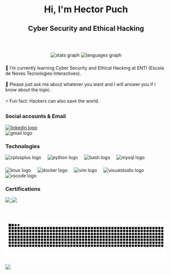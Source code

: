 <h1 align="center">Hi, I'm Hector Puch</h1>

###

<h2 align="center">Cyber Security and Ethical Hacking</h2>

###

<br clear="both">

###

<div align="center">
  <img src="https://github-readme-stats.vercel.app/api?username=HectorPuch&hide_title=false&hide_rank=false&show_icons=true&include_all_commits=true&count_private=true&disable_animations=false&theme=dracula&locale=en&hide_border=false" height="150" alt="stats graph"  />
  <img src="https://github-readme-stats.vercel.app/api/top-langs?username=HectorPuch&locale=en&hide_title=false&layout=compact&card_width=320&langs_count=5&theme=dracula&hide_border=false" height="150" alt="languages graph"  />
</div>

###

<p align="left">🌱 I’m currently learning Cyber Security and Ethical Hacking at ENTI (Escola de Noves Tecnologies Interactives).<br><br>💬 Please just ask me about whatever you want and I will answer you if I know about the topic.<br><br>⚡ Fun fact: Hackers can also save the world.</p>

### Social accounts & Email

<div align="left">
  <a href="https://www.linkedin.com/in/hectorpuch/" target="_blank">
    <img src="https://img.shields.io/static/v1?message=LinkedIn&logo=linkedin&label=&color=0077B5&logoColor=white&labelColor=&style=for-the-badge" height="35" alt="linkedin logo"  />
  </a>
</div>

<div align"left">
  <img src="https://img.shields.io/static/v1?message=hectorpuch@protonmail.com&logo=protonmail&label=ProtonMail&color=5a5a5a&logoColor=white&labelColor=8A2BE2&style=for-the-badge" height="35" alt="gmail logo"  />
</div>

### Technologies

<div align="left">
  <img src="https://cdn.jsdelivr.net/gh/devicons/devicon/icons/cplusplus/cplusplus-original.svg" height="40" alt="cplusplus logo"  />
  <img width="12" />
  <img src="https://cdn.jsdelivr.net/gh/devicons/devicon/icons/python/python-original.svg" height="40" alt="python logo"  />
  <img width="12" />
  <img src="https://cdn.jsdelivr.net/gh/devicons/devicon/icons/bash/bash-original.svg" height="40" alt="bash logo"  />
  <img width="12" />
  <img src="https://cdn.jsdelivr.net/gh/devicons/devicon/icons/mysql/mysql-original.svg" height="40" alt="mysql logo"  />
  <img width="12" />
</div>

###

<div align="left">
  <img src="https://skillicons.dev/icons?i=linux" height="30" alt="linux logo"  />
  <img width="12" />
  <img src="https://skillicons.dev/icons?i=docker" height="30" alt="docker logo"  />
  <img width="12" />
  <img src="https://cdn.jsdelivr.net/gh/devicons/devicon/icons/vim/vim-original.svg" height="30" alt="vim logo"  />
  <img width="12" />
  <img src="https://cdn.jsdelivr.net/gh/devicons/devicon/icons/visualstudio/visualstudio-plain.svg" height="30" alt="visualstudio logo"  />
  <img width="12" />
  <img src="https://cdn.jsdelivr.net/gh/devicons/devicon/icons/vscode/vscode-original.svg" height="30" alt="vscode logo"  />
</div>

### Certifications
  
<div align="left">
  <a href="https://www.credly.com/badges/eaac8ed8-5b4b-4144-8bce-6d264345192e/public_url" target="_blank">
    <img src="https://images.credly.com/size/340x340/images/22a0ece5-ff05-4594-8320-25e55e9ae203/image.png" height="75"/>
  </a>
    <a href="https://www.credly.com/badges/ffd79b73-a164-4880-a999-5c945c570d78/public_url" target="_blank">
    <img src="https://images.credly.com/size/340x340/images/68c0b94d-f6ac-40b1-a0e0-921439eb092e/image.png" height="75"/>
  </a>
</div>

###

<br clear="both">

![Snake animation](https://github.com/HectorPuch/HectorPuch/blob/output/snake.svg)

###

<img align="left" src="https://profile-counter.glitch.me/HectorPuch/count.svg?"  />

###
